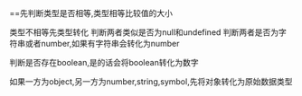 ==先判断类型是否相等,类型相等比较值的大小

类型不相等先类型转化
判断两者类似是否为null和undefined
判断两者是否为字符串或者number,如果有字符串会转化为number

判断是否存在boolean,是的话会将boolean转化为数字

如果一方为object,另一方为number,string,symbol,先将对象转化为原始数据类型
